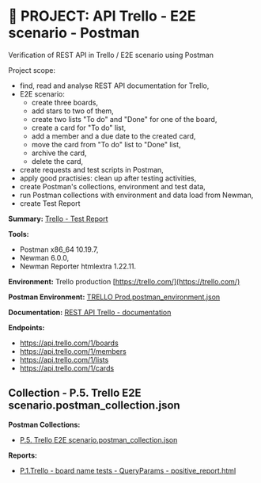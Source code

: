 # :file_folder: PROJECT: API Trello - E2E scenario - Postman
Verification of REST API in Trello / E2E scenario using Postman

Project scope:
- find, read and analyse REST API documentation for Trello,
- E2E scenario:
    - create three boards,
    - add stars to two of them,
    - create two lists "To do" and "Done" for one of the board,
    - create a card for "To do" list,
    - add a member and a due date to the created card,
    - move the card from "To do" list to "Done" list,
    - archive the card,
    - delete the card,
- create requests and test scripts in Postman,
- apply good practisies: clean up after testing activities,
- create Postman's collections, environment and test data,
- run Postman collections with environment and data load from Newman,
- create Test Report
  
**Summary:** [Trello - Test Report](https://drive.google.com/file/d/15d9UxWAi-sDo3G0BwWjzmtu9JhtX3BTi/view?usp=drive_link)

**Tools:**
- Postman x86_64 10.19.7,
- Newman 6.0.0,
- Newman Reporter htmlextra 1.22.11.

**Environment:** Trello production [https://trello.com/](https://trello.com/)

**Postman Environment:** [TRELLO Prod.postman_environment.json](https://drive.google.com/file/d/1pHBp8j-vs0dfUFYrQLaAOju6P-sHIQup/view?usp=drive_link)

**Documentation:** [REST API Trello - documentation](https://developer.atlassian.com/cloud/trello/rest/api-group-boards/#api-boards-post)

**Endpoints:** 
- https://api.trello.com/1/boards
- https://api.trello.com/1/members
- https://api.trello.com/1/lists
- https://api.trello.com/1/cards

## Collection - P.5. Trello E2E scenario.postman_collection.json

**Postman Collections:**
- [P.5. Trello E2E scenario.postman_collection.json](https://drive.google.com/file/d/1-u3nVRRlqkmEd7NTcXlvOrVfkNAEzAcA/view?usp=drive_link)

**Reports:**
- [P.1.Trello - board name tests - QueryParams - positive_report.html](https://drive.google.com/file/d/1UcBYL8Ke8I4R1i0aTGkUSnFWAWdewdat/view?usp=drive_link)

